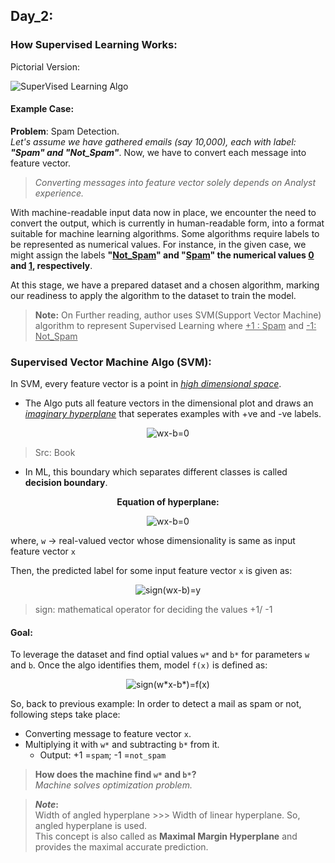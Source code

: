 ## Day_2: 

### How Supervised Learning Works:
Pictorial Version:


![SuperVised Learning Algo](https://i.postimg.cc/3JZnHv5x/Colorful-Success-Circle-Steps-Diagram.png)  

#### Example Case:
**Problem**: Spam Detection.<br>
  *Let's assume we have gathered emails (say 10,000), each with label: **"Spam" and "Not_Spam"***. Now, we have to convert each message into feature vector. <br> 
  > _Converting messages into feature vector solely depends on Analyst experience.<br>_
  
  With machine-readable input data now in place, we encounter the need to convert the output, which is currently in human-readable form, into a format suitable for machine learning algorithms. Some algorithms require labels to be represented as numerical values. For instance, in the given case, we might assign the labels **"<u>Not_Spam</u>" and "<u>Spam</u>" the numerical values <u>0</u> and <u>1</u>, respectively**.

  At this stage, we have a prepared dataset and a chosen algorithm, marking our readiness to apply the algorithm to the dataset to train the model. 

  > **Note:** On Further reading, author uses SVM(Support Vector Machine) algorithm to represent Supervised Learning where <u>+1 : Spam</u> and <u>-1: Not_Spam</u>

### Supervised Vector Machine Algo (SVM):
In SVM, every feature vector is a point in <u>_high dimensional space_</u>.

- The Algo puts all feature vectors in the dimensional plot and draws an <u>_imaginary hyperplane_</u> that seperates examples with +ve and -ve labels.<br>
<p align="center">
  <img src="https://i.postimg.cc/fLV9Kk7v/Colorful-Success-Circle-Steps-Diagram-1.png" alt="wx-b=0">
</p>

> Src: Book

 - In ML, this boundary which separates different classes is called **decision boundary**. 

<p style="text-align: center; "><b>Equation of hyperplane:</b></p>
<p align="center">
  <img src="https://latex.codecogs.com/svg.image?{\color{Gray}wx-b=0}" alt="wx-b=0">
</p>

where, `w` -> real-valued vector whose dimensionality is same as input feature vector `x`

Then, the predicted label for some input feature vector `x` is given as:
 <p align="center">
  <img src="https://latex.codecogs.com/svg.image?{\color{Gray}y=sign(wx-b)}" alt="sign(wx-b)=y">
</p>

> sign: mathematical operator for deciding the values +1/ -1 

#### Goal: 
To leverage the dataset and find optial values `w*` and `b*` for parameters `w` and `b`. Once the algo identifies them, model `f(x)` is defined as: 
 <p align="center">
  <img src="https://latex.codecogs.com/svg.image?{\color{Gray}f(x)=sign(w^*x-b^*)}" alt="sign(w*x-b*)=f(x)">
</p>


So, back to previous example: In order to detect a mail as spam or not, following steps take place:
- Converting message to feature vector `x`. 
- Multiplying it with `w*` and subtracting `b*` from it. 
  - Output: +1 =`spam`; -1 =`not_spam`

> **How does the machine find `w*` and `b*`? <br>**
_Machine solves optimization problem._

> **_Note_:**<br>
Width of angled hyperplane >>>  Width of linear hyperplane. So, angled hyperplane is used.<br>
This concept is also called as **Maximal Margin Hyperplane** and provides the maximal accurate prediction. 

